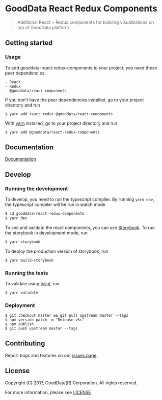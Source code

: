 # GoodData React Redux Components
> Additional React + Redux components for building visualizations on top of GoodData platform

## Getting started

### Usage
To add gooddata-react-redux-components to your project, you need these peer dependencies:

    - React
    - Redux
    - @gooddata/react-components

If you don't have the peer dependencies installed, go to your project directory and run
```
$ yarn add react redux @gooddata/react-components
```

With [yarn](https://yarnpkg.com) installed, go to your project directory and run
```
$ yarn add @gooddata/react-redux-components
```

## Documentation
[Documentation](https://help.gooddata.com/display/bHsp5IhQjuz0e6HS0s76/React+Components)

## Develop

### Running the development

To develop, you need to run the typescript compiler. By running `yarn dev`, the typescript compiler will be run in watch mode.
```sh
$ cd gooddata-react-redux-components
$ yarn dev
```

To see and validate the react components, you can use [Storybook](https://storybook.js.org/).
To run the storybook in development mode, run
```sh
$ yarn storybook
```

To deploy the production version of storybook, run
```sh
$ yarn build-storybook
```


### Running the tests

To validate using [tslint](https://palantir.github.io/tslint/), run
```sh
$ yarn validate
```

### Deployment
```
$ git checkout master && git pull upstream master --tags
$ npm version patch -m "Release v%s"
$ npm publish
$ git push upstream master --tags
```

## Contributing
Report bugs and features on our [issues page](https://github.com/gooddata/gooddata-react-redux-components/issues).

## License
Copyright (C) 2017, GoodData(R) Corporation. All rights reserved.

For more information, please see [LICENSE](https://github.com/gooddata/gooddata-react-redux-components/blob/master/LICENSE)
